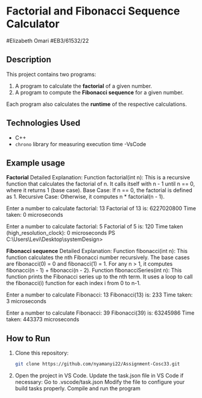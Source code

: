 # Factorial and Fibonacci Sequence Calculator
#Elizabeth Omari
 #EB3/61532/22
## Description
This project contains two programs:
1. A program to calculate the **factorial** of a given number.
2. A program to compute the **Fibonacci sequence** for a given number.

Each program also calculates the **runtime** of the respective calculations.

## Technologies Used
- C++ 
- `chrono` library for measuring execution time
-VsCode
## Example usage
**Factorial**
Detailed Explanation: Function factorial(int n): This is a recursive function that calculates the factorial of n. It calls itself with n - 1 until n == 0, where it returns 1 (base case). Base Case: If n == 0, the factorial is defined as 1. Recursive Case: Otherwise, it computes n * factorial(n - 1).

Enter a number to calculate factorial: 13
Factorial of 13 is: 6227020800
Time taken: 0 microseconds

Enter a number to calculate factorial: 5
Factorial of 5 is: 120
Time taken (high_resolution_clock): 0 microseconds
PS C:\Users\Levi\Desktop\systemDesign> 

**Fibonacci sequence**
Detailed Explanation: Function fibonacci(int n): This function calculates the nth Fibonacci number recursively. The base cases are fibonacci(0) = 0 and fibonacci(1) = 1. For any n > 1, it computes fibonacci(n - 1) + fibonacci(n - 2).
Function fibonacciSeries(int n): This function prints the Fibonacci series up to the nth term. It uses a loop to call the fibonacci(i) function for each index i from 0 to n-1.

Enter a number to calculate Fibonacci: 13
Fibonacci(13) is: 233
Time taken: 3 microseconds

Enter a number to calculate Fibonacci: 39
Fibonacci(39) is: 63245986
Time taken: 443373 microseconds
## How to Run
1. Clone this repository:
   ```sh
   git clone https://github.com/nyamanyi22/Assignment-Cosc33.git
2. Open the project in VS Code.
Update the task.json file in VS Code if necessary:
Go to .vscode/task.json
Modify the file to configure your build tasks properly.
Compile and run the program
